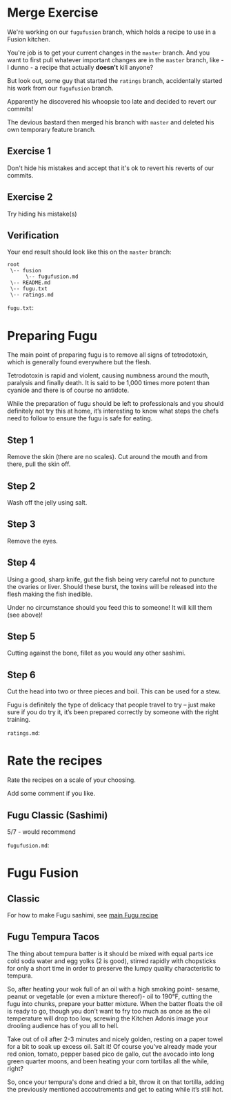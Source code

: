 # Merge Exercise
We're working on our `fugufusion` branch, which holds a recipe to use in a Fusion kitchen.

You're job is to get your current changes in the `master` branch.
And you want to first pull whatever important changes are in the `master` branch, like - I dunno - a recipe that actually **doesn't** kill anyone?

But look out, some guy that started the `ratings` branch, accidentally started his work from our `fugufusion` branch.

Apparently he discovered his whoopsie too late and decided to revert our commits! 

The devious bastard then merged his branch with `master` and deleted his own temporary feature branch.

## Exercise 1
Don't hide his mistakes and accept that it's ok to revert his reverts of our commits.

## Exercise 2
Try hiding his mistake(s)

## Verification
Your end result should look like this on the `master` branch:

    root
     \-- fusion
          \-- fugufusion.md
     \-- README.md
     \-- fugu.txt
     \-- ratings.md

`fugu.txt`:
# Preparing Fugu
The main point of preparing fugu is to remove all signs of tetrodotoxin, 
which is generally found everywhere but the flesh. 

Tetrodotoxin is rapid and violent, causing numbness around the mouth, paralysis and finally death. 
It is said to be 1,000 times more potent than cyanide and there is of course no antidote.

While the preparation of fugu should be left to professionals and you should definitely not try this at home, 
it’s interesting to know what steps the chefs need to follow to ensure the fugu is safe for eating.

## Step 1
Remove the skin (there are no scales). Cut around the mouth and from there, pull the skin off.

## Step 2
Wash off the jelly using salt.

## Step 3
Remove the eyes.

## Step 4
Using a good, sharp knife, gut the fish being very careful not to puncture the ovaries or liver.
Should these burst, the toxins will be released into the flesh making the fish inedible.

Under no circumstance should you feed this to someone! It will kill them (see above)!

## Step 5
Cutting against the bone, fillet as you would any other sashimi.

## Step 6
Cut the head into two or three pieces and boil. This can be used for a stew.

Fugu is definitely the type of delicacy that people travel to try – just make sure if you do try it, 
it’s been prepared correctly by someone with the right training.

`ratings.md`:
# Rate the recipes

Rate the recipes on a scale of your choosing.

Add some comment if you like.

## Fugu Classic (Sashimi)
5/7 - would recommend

`fugufusion.md`:
# Fugu Fusion

## Classic
For how to make Fugu sashimi, see [main Fugu recipe](../fugu.txt)

## Fugu Tempura Tacos
The thing about tempura batter is it should be mixed with equal parts ice cold soda water and egg yolks 
(2 is good), stirred rapidly with chopsticks for only a short time 
in order to preserve the lumpy quality characteristic to tempura. 
 
So, after heating your wok full of an oil with a high smoking point- sesame, 
peanut or vegetable (or even a mixture thereof)- oil to 190°F, cutting the fugu
into chunks, prepare your batter mixture. When the batter floats the oil is ready to go, 
though you don’t want to fry too much as once as the oil temperature will drop too low, 
screwing the Kitchen Adonis image your drooling audience has of you all to hell.

Take out of oil after 2-3 minutes and nicely golden, resting on a paper towel for a bit to soak up excess oil. 
Salt it! Of course you’ve already made your red onion, tomato, pepper based pico de gallo, 
cut the avocado into long green quarter moons, and been heating your corn tortillas all the while, right? 

So, once your tempura's done and dried a bit, throw it on that tortilla, 
adding the previously mentioned accoutrements and get to eating while it’s still hot.

